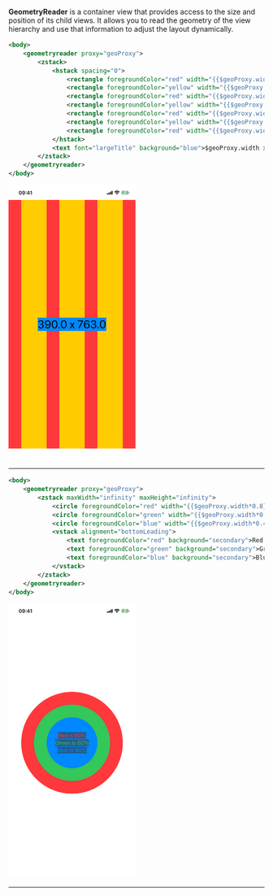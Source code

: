 **GeometryReader** is a container view that provides access to the size and position of its child views. It allows you to read the geometry of the view hierarchy and use that information to adjust the layout dynamically.



```xml
<body>
    <geometryreader proxy="geoProxy">
        <zstack>
            <hstack spacing="0">
                <rectangle foregroundColor="red" width="{{$geoProxy.width*0.1}}"/>
                <rectangle foregroundColor="yellow" width="{{$geoProxy.width*0.2}}"/>
                <rectangle foregroundColor="red" width="{{$geoProxy.width*0.1}}"/>
                <rectangle foregroundColor="yellow" width="{{$geoProxy.width*0.2}}"/>
                <rectangle foregroundColor="red" width="{{$geoProxy.width*0.1}}"/>
                <rectangle foregroundColor="yellow" width="{{$geoProxy.width*0.2}}"/>
                <rectangle foregroundColor="red" width="{{$geoProxy.width*0.1}}"/>
            </hstack>
            <text font="largeTitle" background="blue">$geoProxy.width x $geoProxy.height</text>
        </zstack>
    </geometryreader>
</body>
```

<img src="/Screenshots/Views/Layout/geometryreader_1.png" width="250" alt="Screenshot">


---


```xml
<body>
    <geometryreader proxy="geoProxy">
        <zstack maxWidth="infinity" maxHeight="infinity">
            <circle foregroundColor="red" width="{{$geoProxy.width*0.8}}"/>
            <circle foregroundColor="green" width="{{$geoProxy.width*0.6}}"/>
            <circle foregroundColor="blue" width="{{$geoProxy.width*0.4}}"/>
            <vstack alignment="bottomLeading">
                <text foregroundColor="red" background="secondary">Red is 80%</text>
                <text foregroundColor="green" background="secondary">Green is 60%</text>
                <text foregroundColor="blue" background="secondary">Blue is 40%</text>
            </vstack>
        </zstack>
    </geometryreader>
</body>
```

<img src="/Screenshots/Views/Layout/geometryreader_2.png" width="250" alt="Screenshot">


---
